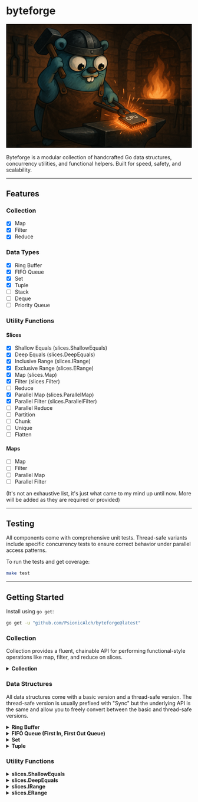 # byteforge

![byteforge package banner](./images/byteforge-banner.png)

Byteforge is a modular collection of handcrafted Go data structures, concurrency utilities, and functional helpers. Built for speed, safety, and scalability.

---

## Features

### Collection

- [X] Map
- [X] Filter
- [X] Reduce

### Data Types

- [X] Ring Buffer 
- [X] FIFO Queue
- [X] Set
- [X] Tuple
- [ ] Stack
- [ ] Deque
- [ ] Priority Queue

### Utility Functions

#### Slices

- [X] Shallow Equals (slices.ShallowEquals)
- [X] Deep Equals (slices.DeepEquals)
- [X] Inclusive Range (slices.IRange)
- [X] Exclusive Range (slices.ERange)
- [X] Map (slices.Map)
- [X] Filter (slices.Filter)
- [ ] Reduce
- [X] Parallel Map (slices.ParallelMap)
- [X] Parallel Filter (slices.ParallelFilter)
- [ ] Parallel Reduce
- [ ] Partition
- [ ] Chunk
- [ ] Unique
- [ ] Flatten

#### Maps

- [ ] Map
- [ ] Filter
- [ ] Parallel Map
- [ ] Parallel Filter

(It's not an exhaustive list, it's just what came to my mind up until now. More will be added as they are required or provided)

---

## Testing

All components come with comprehensive unit tests. Thread-safe variants include specific concurrency tests to ensure correct behavior under parallel access patterns.

To run the tests and get coverage:

```bash
make test
```

--- 

## Getting Started

Install using ```go get```:

```bash
go get -u "github.com/PsionicAlch/byteforge@latest"
```

### Collection

Collection provides a fluent, chainable API for performing functional-style operations like map, filter, and reduce on slices.

<details>
<summary><strong>Collection</strong></summary>

Collection is roughly based off Laravel's [Collections](https://laravel.com/docs/12.x/collections) package. It's not as feature rich, so feel free to make any feature requests or send a pull request if you want to get your hands dirty. 

Honestly, I would **not** suggest using Collection in production yet.  
Because of the current [lack of generics for methods](https://github.com/golang/go/issues/49085), I had to use a lot of `any` and `reflect`.  
The code **looks pretty** when you chain a bunch of method calls together, and you can paint a really nice picture of how the data mutates over time —  
but I'd recommend sticking with [byteforge/functions/slices](#slices-map) instead.

You won't get the pretty chainability or the smooth data flow, and you'll need intermediate variables,  
but you'll get **much better performance**, **full type safety** and **full IntelliSense support**.

```go
import (
    "fmt"
    "strconv"

    "github.com/PsionicAlch/byteforge/collection"
    "github.com/PsionicAlch/byteforge/functions/slices"
)

func main() {
    s := []int{1, 2, 3, 4, 5, 6, 7, 8, 9, 10}

    // Step 1: Create a new collection.
    // FromSlice takes your input slice and wraps it in a Collection.
    // Internally, Collection stores data as 'any' because Go doesn't support
    // generic methods yet, so this sacrifices some type safety for flexibility.
    c := collection.FromSlice(s)

    // Step 2: Map over all elements.
    // Map takes a function that accepts one element (same type as the slice)
    // and returns one transformed element — which can be a **different** type.
    squared := c.Map(func(e int) int {
        return e * e
    })

    // You can also change the type, e.g., convert numbers to strings:
    asStrings := c.Map(func(e int) string {
        return strconv.Itoa(e)
    })

    // Step 3: Filter elements.
    // Filter takes a function that receives one element and returns a bool.
    // If the function returns true, the element stays; if false, it’s excluded.
    evens := c.Filter(func(e int) bool {
        return e % 2 == 0
    })

    // Step 4: ForEach side-effects.
    // ForEach lets you perform an action on each element **without** changing the 
    // data. The function must accept one element and return nothing.
    c.ForEach(func(e int) {
        fmt.Printf("Value: %d\n", e)
    })

    // Step 5: Reduce to a single value.
    // Reduce combines the elements into a single accumulated value.
    sum, err := c.Reduce(func(acc, e int) int {
        return acc + e
    }, 0)

    // If there were any issues with the functions you passed in the chain this
    // error will tell you about it.
    if err == nil {
        fmt.Println("Sum:", sum)
    }

    // Step 6: Extract the final slice.
    // ToSlice returns the processed slice as 'any' plus any accumulated error.
    result, err := c.ToSlice()

    // If there were any issues with the functions you passed in the chain this
    // error will tell you about it.
    if err == nil {
        fmt.Printf("Final slice: %#v\n", result)
    }

    // Optional: Convert to a typed slice.
    // Use the standalone generic function to cast safely.
    typed, err := collection.ToTypedSlice[int, []int](c)

    // If there were any issues with the functions you passed in the chain this
    // error will tell you about it.
    if err == nil {
        fmt.Printf("Typed slice: %#v\n", typed)
    }

    collection.
        FromSlice(slices.IRange(1, 100)).
        Filter(func (i int) bool {
            return i % 2 ==0
        }).
        Map(func (i int) string {
            return strconv.Itoa(i)
        }).
        ForEach(func (s string) {
            fmt.Printf("Value: %s\n", s)
        })
}
```
</details>

### Data Structures

All data structures come with a basic version and a thread-safe version. The thread-safe version is usually prefixed with "Sync" but the underlying API is the same and allow you to freely convert between the basic and thread-safe versions.

<details>
<summary><strong>Ring Buffer</strong></summary>

Ring Buffer is a generic dynamically resizable circular buffer. It supports enqueue and dequeue operations in constant amortized time, and grows or shrinks based on usage to optimize memory consumption.

```go
import "github.com/PsionicAlch/byteforge/datastructs/buffers/ring"

func main() {
    // To create a new ring buffer you can call the New
    // function with the type you want to store and an optional
    // initial capacity for performance sake. If no capacity is
    // provided it will default to 8.
    buf := ring.New[int]()

    // Or if you already have a slice of elements you can
    // construct a new ring buffer using the slice.
    buf = ring.FromSlice([]int{0, 1, 2, 3, 4, 5})

    // You can get the number of items in the buffer with the
    // Len method.
    fmt.Printf("Num of elements in buf: %d\n", buf.Len())

    // You can get the capacity of the buffer using the Cap
    // method.
    fmt.Printf("Capacity of the buffer: %d\n", buf.Cap())

    // You can check if the buffer is empty using the IsEmpty
    // method.
    fmt.Printf("Buffer is empty: %t\n", buf.IsEmpty())

    // You can add values to the back of the buffer using the
    // Enqueue method. It takes a variable amount of elements. 
    // The underlying buffer will grow to fit the data so you
    // don't need to manually check the size and capacity.
    buf.Enqueue(6, 7, 8, 9, 10)

    // You can remove values from the front of the buffer using
    // the Dequeue method. It returns a value and boolean to
    // indicate whether the value returned is actually valid.
    // If the boolean returned is false then the value will just
    // be a 0 value of whatever the underlying type is. A value
    // will be invalid if the buffer is empty.
    element, found := buf.Dequeue()

    // If you want to see what the value of the next element in
    // the buffer is without actually removing it from the buffer
    // you can use Peek method. Peek will return the value as well 
    // as a boolean indicating whether or not the value is valid. 
    // A value will be invalid if the buffer is empty.
    element, found = buf.Peek()

    // If you want to extract the values in the buffer to a 
    // slice it's as easy as calling the ToSlice method. It will
    // return a new slice that is completely disconnected from
    // the underlying buffer so you don't have to worry about
    // mutating the buffer by interacting with the new slice.
    s := buf.ToSlice()

    // You can get a fresh copy of the buffer by calling the 
    // Clone method. This will create a deep clone of the underlying
    // buffer. So you don't need to worry about mutating the 
    // original buffer by interacting with the new buffer.
    clone := buf.Clone()
}
```

The basic version of Ring Buffer isn't thread-safe so I wouldn't suggest sharing it between threads without the use of a mutex. If, however, you're not in the mood to manage your own mutexes I got you covered. I made sure to create a thread-safe version of Ring Buffer called Sync Ring Buffer. It's not as optimised as it can be because I just wrapped the basic version with a RWMutex instead of using atomic operations for things like managing the size and capacity but everything works just fine. You shouldn't really notice the difference in performance. The API for Sync Ring Buffer is also the same as the basic Ring Buffer.

```go
import "github.com/PsionicAlch/byteforge/datastructs/buffers/ring"

func main() {
    // To create a new sync ring buffer you can call the NewSync
    // function with the type you want to store and an optional
    // initial capacity for performance sake. If no capacity is
    // provided it will default to 8.
    buf := ring.NewSync[int]()

    // Or if you already have a slice of elements you can
    // construct a new sync ring buffer using the slice.
    buf = ring.SyncFromSlice([]int{0, 1, 2, 3, 4, 5})

    // You can get the number of items in the buffer with the
    // Len method.
    fmt.Printf("Num of elements in buf: %d\n", buf.Len())

    // You can get the capacity of the buffer using the Cap
    // method.
    fmt.Printf("Capacity of the buffer: %d\n", buf.Cap())

    // You can check if the buffer is empty using the IsEmpty
    // method.
    fmt.Printf("Buffer is empty: %t\n", buf.IsEmpty())

    // You can add values to the back of the buffer using the
    // Enqueue method. It takes a variable amount of elements. 
    // The underlying buffer will grow to fit the data so you
    // don't need to manually check the size and capacity.
    buf.Enqueue(6, 7, 8, 9, 10)

    // You can remove values from the front of the buffer using
    // the Dequeue method. It returns a value and boolean to
    // indicate whether the value returned is actually valid.
    // If the boolean returned is false then the value will just
    // be a 0 value of whatever the underlying type is. A value
    // will be invalid if the buffer is empty.
    element, found := buf.Dequeue()

    // If you want to see what the value of the next element in
    // the buffer is without actually removing it from the buffer
    // you can use Peek method. Peek will return the value as well 
    // as a boolean indicating whether or not the value is valid. 
    // A value will be invalid if the buffer is empty.
    element, found = buf.Peek()

    // If you want to extract the values in the buffer to a 
    // slice it's as easy as calling the ToSlice method. It will
    // return a new slice that is completely disconnected from
    // the underlying buffer so you don't have to worry about
    // mutating the buffer by interacting with the new slice.
    s := buf.ToSlice()

    // You can get a fresh copy of the buffer by calling the 
    // Clone method. This will create a deep clone of the underlying
    // buffer. So you don't need to worry about mutating the 
    // original buffer by interacting with the new buffer.
    clone := buf.Clone()
}
```

You can also easily convert between the basic and sync versions of Ring Buffer. Although keep in mind that each conversion will result in a deep clone being produced so it's not the fastest operating in the world but at least it's safe.

```go
import "slices"

import "github.com/PsionicAlch/byteforge/datastructs/buffers/ring"

func main() {
    orig := ring.FromSlice([]int{0, 1, 1, 2, 3, 5, 8, 13, 21, 34, 55})
    
    // You can convert a basic ring buffer to a sync ring buffer 
    // by calling SyncFromRingBuffer.
    syncBuf := ring.SyncFromRingBuffer(orig)

    // You can convert a sync ring buffer to a basic ring buffer 
    // by calling FromSyncRingBuffer.
    basicBuf := ring.FromSyncRingBuffer(syncBuf)

    // The conversions don't impact the order of the underlying buffer.
    match := slices.Equal(syncBuf.ToSlice(), basicBuf.ToSlice())
    fmt.Printf("Buffers match: %t\n", match)
}
```
</details>

<details>
<summary><strong>FIFO Queue (First In, First Out Queue)</strong></summary>

Queue is a generic dynamically resizable FIFO Queue. It supports enqueue and dequeue operations in constant amortized time, and grows or shrinks based on usage to optimize memory consumption.

```go
import "github.com/PsionicAlch/byteforge/datastructs/queue"

func main() {
    // To create a new queue you can call the New function 
    // with the type you want to store and an optional initial 
    // capacity for performance sake. If no capacity is provided 
    // it will default to 8.
    q := queue.New[int]()

    // Or if you already have a slice of elements you can
    // construct a new queue using the slice.
    q = queue.FromSlice([]int{0, 1, 2, 3, 4, 5})

    // You can get the number of items in the queue with the
    // Len method.
    fmt.Printf("Num of elements in buf: %d\n", q.Len())

    // You can get the capacity of the queue using the Cap
    // method.
    fmt.Printf("Capacity of the buffer: %d\n", q.Cap())

    // You can check if the queue is empty using the IsEmpty
    // method.
    fmt.Printf("Buffer is empty: %t\n", q.IsEmpty())

    // You can add values to the back of the queue using the
    // Enqueue method. It takes a variable amount of elements. 
    // The underlying buffer will grow to fit the data so you
    // don't need to manually check the size and capacity.
    q.Enqueue(6, 7, 8, 9, 10)

    // You can remove values from the front of the queue using
    // the Dequeue method. It returns a value and boolean to
    // indicate whether the value returned is actually valid.
    // If the boolean returned is false then the value will just
    // be a 0 value of whatever the underlying type is. A value
    // will be invalid if the buffer is empty.
    element, found := q.Dequeue()

    // If you want to see what the value of the next element in
    // the queue is without actually removing it from the queue
    // you can use Peek method. Peek will return the value as 
    // well as a boolean indicating whether or not the value is 
    // valid. A value will be invalid if the buffer is empty.
    element, found = q.Peek()

    // If you want to extract the values in the queue to a 
    // slice it's as easy as calling the ToSlice method. It will
    // return a new slice that is completely disconnected from
    // the underlying buffer so you don't have to worry about
    // mutating the queue by interacting with the new slice.
    s := q.ToSlice()

    // You can get a fresh copy of the queue by calling the 
    // Clone method. Clone will create a deep clone of the 
    // underlying buffer. So you don't need to worry about 
    // mutating the original queue by interacting with the 
    // new queue.
    clone := q.Clone()

    // You can compare two queues to see if they are equal to
    // one another. Two queues are equal if their underlying
    // slices are equal according to slices.Equal.
    equal := q.Equals(clone)
    fmt.Printf("Queue equals clone: %t\n", equal)
}
```

The basic version of Queue isn't thread-safe so I wouldn't suggest sharing it between threads without the use of a mutex. If, however, you're not in the mood to manage your own mutexes I got you covered. I made sure to create a thread-safe version of Queue called Sync Queue. It's not as optimised as it can be because I just wrapped the basic version with a RWMutex instead of using atomic operations for things like managing the size and capacity but everything works just fine. You shouldn't really notice the difference in performance. The API for Sync Queue is also the same as the basic Queue.

```go
import "github.com/PsionicAlch/byteforge/datastructs/queue"

func main() {
    // To create a new sync queue you can call the NewSync
    // function with the type you want to store and an optional
    // initial capacity for performance sake. If no capacity is
    // provided it will default to 8.
    q := queue.NewSync[int]()

    // Or if you already have a slice of elements you can
    // construct a new sync queue using the slice.
    q = queue.SyncFromSlice([]int{0, 1, 2, 3, 4, 5})

    // You can get the number of items in the queue with the
    // Len method.
    fmt.Printf("Num of elements in buf: %d\n", q.Len())

    // You can get the capacity of the queue using the Cap
    // method.
    fmt.Printf("Capacity of the buffer: %d\n", q.Cap())

    // You can check if the queue is empty using the IsEmpty
    // method.
    fmt.Printf("Buffer is empty: %t\n", q.IsEmpty())

    // You can add values to the back of the queue using the
    // Enqueue method. It takes a variable amount of elements. 
    // The underlying buffer will grow to fit the data so you
    // don't need to manually check the size and capacity.
    q.Enqueue(6, 7, 8, 9, 10)

    // You can remove values from the front of the queue using
    // the Dequeue method. It returns a value and boolean to
    // indicate whether the value returned is actually valid.
    // If the boolean returned is false then the value will just
    // be a 0 value of whatever the underlying type is. A value
    // will be invalid if the buffer is empty.
    element, found := q.Dequeue()

    // If you want to see what the value of the next element in
    // the queue is without actually removing it from the queue
    // you can use Peek method. Peek will return the value as well 
    // as a boolean indicating whether or not the value is valid. 
    // A value will be invalid if the buffer is empty.
    element, found = q.Peek()

    // If you want to extract the values in the queue to a 
    // slice it's as easy as calling the ToSlice method. It will
    // return a new slice that is completely disconnected from
    // the underlying buffer so you don't have to worry about
    // mutating the queue by interacting with the new slice.
    s := q.ToSlice()

    // You can get a fresh copy of the queue by calling the 
    // Clone method. This will create a deep clone of the underlying
    // buffer. So you don't need to worry about mutating the 
    // original queue by interacting with the new queue.
    clone := q.Clone()

    // You can compare two queues to see if they are equal to
    // one another. Two queues are equal if their underlying
    // slices are equal according to slices.Equal.
    equal := q.Equals(clone)
    fmt.Printf("Queue equals clone: %t\n", equal)
}
```

You can also easily convert between the basic and sync versions of Queue. Although keep in mind that each conversion will result in a deep clone being produced so it's not the fastest operating in the world but at least it's safe.

```go
import "slices"

import "github.com/PsionicAlch/byteforge/datastructs/queue"

func main() {
    orig := queue.FromSlice([]int{0, 1, 1, 2, 3, 5, 8, 13, 21, 34, 55})
    
    // You can convert a basic queue to a sync queue by calling 
    // SyncFromRingBuffer.
    syncQ := queue.SyncFromRingBuffer(orig)

    // You can convert a sync queue to a basic queue by calling 
    // FromSyncRingBuffer.
    basicQ := queue.FromSyncRingBuffer(syncQ)

    // The conversions don't impact the order of the underlying buffer.
    match := slices.Equal(syncQ.ToSlice(), basicQ.ToSlice())
    fmt.Printf("Queues match: %t\n", match)
}
```
</details>

<details>
<summary><strong>Set</strong></summary>

🚧 Documentation is currently under construction 🚧
</details>

<details>
<summary><strong>Tuple</strong></summary>

🚧 Documentation is currently under construction 🚧
</details>

### Utility Functions

<details>
<summary><strong>slices.ShallowEquals</strong></summary>

Shallow Equals checks if two slices are equal to one another by checking if they have the same amount of elements and whether or not all the elements found in the first slice could also be found in the second slice. Shallow Equals does not care about the order of the elements. Both slices need to be of the same type.

```go
import (
    "fmt"

    "github.com/PsionicAlch/byteforge/functions/slices"
)

func main() {
    s1 := []int{1, 2, 3, 4, 5, 6, 7, 8, 9, 10}
    s2 := []int{2, 3, 6, 5, 8, 9, 10, 1, 4, 7}

    if slices.ShallowEquals(s1, s2) {
        fmt.Println("Slices are equal")
    }

    s3 := []int{0, 1, 2, 3, 4, 5, 6, 7, 8, 9}

    if !slices.ShallowEquals(s1, s3) {
        fmt.Println("Slices are not equal")
    }
}
```
</details>

<details>
<summary><strong>slices.DeepEquals</strong></summary>

Deep Equals is simply a wrapper around slices.Equal from the standard library. It's here for the sake of completeness. As such here is the description for slices.Equal from the standard library: `Equal reports whether two slices are equal: the same length and all elements equal. If the lengths are different, Equal returns false. Otherwise, the elements are compared in increasing index order, and the comparison stops at the first unequal pair. Empty and nil slices are considered equal. Floating point NaNs are not considered equal.`

```go
import (
    "fmt"

    "github.com/PsionicAlch/byteforge/functions/slices"
)

func main() {
    s1 := []int{1, 2, 3, 4, 5, 6, 7, 8, 9, 10}
    s2 := []int{1, 2, 3, 4, 5, 6, 7, 8, 9, 10}

    if slices.DeepEquals(s1, s2) {
        fmt.Println("Slices are equal")
    }

    s3 := []int{2, 3, 6, 5, 8, 9, 10, 1, 4, 7}

    if !slices.DeepEquals(s1, s3) {
        fmt.Println("Slices are not equal")
    }
}
```
</details>

<details>
<summary><strong>slices.IRange</strong></summary>

IRange creates a range from min to max. The range is inclusive. You can change the step size by passing a step, otherwise it will default to +/- 1 of the type you want your range slice to be. If min is greater than max then the function assumes you're counting backwards and so the step size would default to -1. If max is greater than min then the function will default to using a +1 as it's step size. If you provide a step size that would result in an infinite loop the function will return an empty slice.

```go
import (
    "fmt"

    "github.com/PsionicAlch/byteforge/functions/slices"
)

func main() {
    s1 := slices.IRange(1, 10)
    s2 := []int{1, 2, 3, 4, 5, 6, 7, 8, 9, 10}

    if slices.DeepEquals(s1, s2) {
        fmt.Println("Slices are equal")
    }

    s3 := slices.IRange(0, 10, 2)
    s4 := []int{0, 2, 4, 6, 8, 10}

    if slices.DeepEquals(s1, s2) {
        fmt.Println("Slices are equal")
    }
}
```
</details>

<details>
<summary><strong>slices.ERange</strong></summary>

ERange creates a range from min to max. The range is exclusive. You can change the step size by passing a step, otherwise it will default to +/- 1 of the type you want your range slice to be. If min is greater than max then the function assumes you're counting backwards and so the step size would default to -1. If max is greater than min then the function will default to using a +1 as it's step size. If you provide a step size that would result in an infinite loop the function will return an empty slice.

```go
import (
    "fmt"

    "github.com/PsionicAlch/byteforge/functions/slices"
)

func main() {
    s1 := slices.ERange(1, 10)
    s2 := []int{1, 2, 3, 4, 5, 6, 7, 8, 9}

    if slices.DeepEquals(s1, s2) {
        fmt.Println("Slices are equal")
    }

    s3 := slices.IRange(0, 10, 2)
    s4 := []int{0, 2, 4, 6, 8}

    if slices.DeepEquals(s1, s2) {
        fmt.Println("Slices are equal")
    }
}
</details>

<details id="slices-map">
<summary><strong>slices.Map</strong></summary>

🚧 Documentation is currently under construction 🚧
</details>

<details>
<summary><strong>slices.Filter</strong></summary>

🚧 Documentation is currently under construction 🚧
</details>

<details>
<summary><strong>slices.ParallelMap</strong></summary>

🚧 Documentation is currently under construction 🚧
</details>

<details>
<summary><strong>slices.ParallelFilter</strong></summary>

🚧 Documentation is currently under construction 🚧
</details>

---

## Contributing

Contributions, feature requests, and bug reports are welcome! Please open an issue or submit a PR.

---

## License

This project is licensed under the MIT License. See [LICENSE](./LICENSE) for details.

---

## Author

[Jean-Jacques Strydom](https://github.com/PsionicAlch)